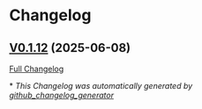 # Changelog

## [V0.1.12](https://github.com/OpenVoiceOS/ovos-skill-confucius-quotes/tree/V0.1.12) (2025-06-08)

[Full Changelog](https://github.com/OpenVoiceOS/ovos-skill-confucius-quotes/compare/0.1.12...V0.1.12)



\* *This Changelog was automatically generated by [github_changelog_generator](https://github.com/github-changelog-generator/github-changelog-generator)*
